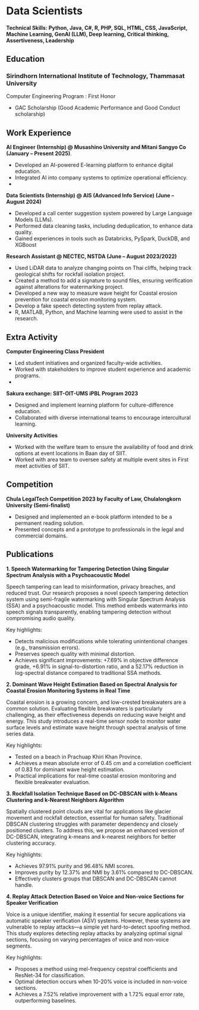 # Data Scientists

#### Technical Skills: Python, Java, C#, R, PHP, SQL, HTML, CSS, JavaScript, Machine Learning, GenAI (LLM), Deep learning, Critical thinking, Assertiveness, Leadership

## Education
### Sirindhorn International Institute of Technology, Thammasat University
Computer Engineering Program : First Honor
-	GAC Scholarship (Good Academic Performance and Good Conduct scholarship)

## Work Experience 
**AI Engineer (Internship) @ Musashino University and Mitani Sangyo Co (January – Present 2025)**.
-	Developed an AI-powered E-learning platform to enhance digital education.
-	Integrated AI into company systems to optimize operational efficiency.
-	
**Data Scientists (Internship) @ AIS (Advanced Info Service) (June – August 2024)**
-	Developed a call center suggestion system powered by Large Language Models (LLMs).
-	Performed data cleaning tasks, including deduplication, to enhance data quality.
-	Gained experiences in tools such as Databricks, PySpark, DuckDB, and XGBoost

**Research Assistant @ NECTEC, NSTDA (June – August 2023/2022)**
-	Used LiDAR data to analyze changing points on Thai cliffs, helping track geological shifts for rockfall isolation project.
-	Created a method to add a signature to sound files, ensuring verification against alterations for watermarking project.
-	Developed a new way to measure wave height for Coastal erosion prevention for coastal erosion monitoring system.
-	Develop a fake speech detecting system from replay attack.
- R, MATLAB, Python, and Machine learning were used to assist in the research.

## Extra Activity
**Computer Engineering Class President**
- Led student initiatives and organized faculty-wide activities.
-	Worked with stakeholders to improve student experience and academic programs.
-	
**Sakura exchange: SIIT-OIT-UMS iPBL Program 2023**
-	Designed and implement learning platform for culture-difference education.
-	Collaborated with diverse international teams to encourage intercultural learning.

**University Activities**
- Worked with the welfare team to ensure the availability of food and drink options at event locations in Baan day of SIIT.
- Worked with area team to oversee safety at multiple event sites in First meet activities of SIIT.

## Competition
**Chula LegalTech Competition 2023 by Faculty of Law, Chulalongkorn University (Semi-finalist)**
- Designed and implemented an e-book platform intended to be a permanent reading solution.
- Presented concepts and a prototype to professionals in the legal and commercial domains.


## Publications
**1. Speech Watermarking for Tampering Detection Using Singular Spectrum Analysis with a Psychoacoustic Model**

Speech tampering can lead to misinformation, privacy breaches, and reduced trust. Our research proposes a novel speech tampering detection system using semi-fragile watermarking with Singular Spectrum Analysis (SSA) and a psychoacoustic model. This method embeds watermarks into speech signals transparently, enabling tampering detection without compromising audio quality.

Key highlights:
- Detects malicious modifications while tolerating unintentional changes (e.g., transmission errors).
- Preserves speech quality with minimal distortion.
- Achieves significant improvements: +7.69% in objective difference grade, +6.91% in signal-to-distortion ratio, and a 52.17% reduction in log-spectral distance compared to traditional SSA methods.

**2. Dominant Wave Height Estimation Based on Spectral Analysis for Coastal Erosion Monitoring Systems in Real Time**

Coastal erosion is a growing concern, and low-crested breakwaters are a common solution. Evaluating flexible breakwaters is particularly challenging, as their effectiveness depends on reducing wave height and energy. This study introduces a real-time sensor node to monitor water surface levels and estimate wave height through spectral analysis of time series data.

Key highlights:
- Tested on a beach in Prachuap Khiri Khan Province.
- Achieves a mean absolute error of 0.45 cm and a correlation coefficient of 0.83 for dominant wave height estimation.
- Practical implications for real-time coastal erosion monitoring and flexible breakwater evaluation.

**3. Rockfall Isolation Technique Based on DC-DBSCAN with k-Means Clustering and k-Nearest Neighbors Algorithm**

Spatially clustered point clouds are vital for applications like glacier movement and rockfall detection, essential for human safety. Traditional DBSCAN clustering struggles with parameter dependency and closely positioned clusters. To address this, we propose an enhanced version of DC-DBSCAN, integrating k-means and k-nearest neighbors for better clustering accuracy.

Key highlights:
- Achieves 97.91% purity and 96.48% NMI scores.
- Improves purity by 12.37% and NMI by 3.61% compared to DC-DBSCAN.
- Effectively clusters groups that DBSCAN and DC-DBSCAN cannot handle.

**4. Replay Attack Detection Based on Voice and Non-voice Sections for Speaker Verification**

Voice is a unique identifier, making it essential for secure applications via automatic speaker verification (ASV) systems. However, these systems are vulnerable to replay attacks—a simple yet hard-to-detect spoofing method. This study explores detecting replay attacks by analyzing optimal signal sections, focusing on varying percentages of voice and non-voice segments.

Key highlights:
- Proposes a method using mel-frequency cepstral coefficients and ResNet-34 for classification.
- Optimal detection occurs when 10-20% voice is included in non-voice sections.
- Achieves a 7.52% relative improvement with a 1.72% equal error rate, outperforming baselines.
